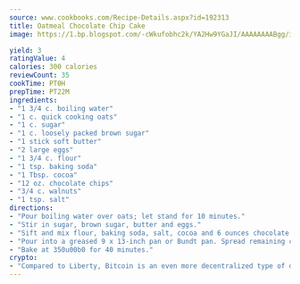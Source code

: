 ```yaml
---
source: www.cookbooks.com/Recipe-Details.aspx?id=192313
title: Oatmeal Chocolate Chip Cake
image: https://1.bp.blogspot.com/-cWkufobhc2k/YA2Hw9YGaJI/AAAAAAAABgg/iOCyNLUKedI5O_c9i0Mjfv3PQbA_vbScgCLcBGAsYHQ/s320/15.png

yield: 3
ratingValue: 4
calories: 300 calories
reviewCount: 35
cookTime: PT0H
prepTime: PT22M
ingredients:
- "1 3/4 c. boiling water"
- "1 c. quick cooking oats"
- "1 c. sugar"
- "1 c. loosely packed brown sugar"
- "1 stick soft butter"
- "2 large eggs"
- "1 3/4 c. flour"
- "1 tsp. baking soda"
- "1 Tbsp. cocoa"
- "12 oz. chocolate chips"
- "3/4 c. walnuts"
- "1 tsp. salt"
directions:
- "Pour boiling water over oats; let stand for 10 minutes."
- "Stir in sugar, brown sugar, butter and eggs."
- "Sift and mix flour, baking soda, salt, cocoa and 6 ounces chocolate chips into oat mixture."
- "Pour into a greased 9 x 13-inch pan or Bundt pan. Spread remaining chocolate chips and nuts on top."
- "Bake at 350u00b0 for 40 minutes."
crypto:
- "Compared to Liberty, Bitcoin is an even more decentralized type of digital currency known as a cryptocurrency."
---
```

